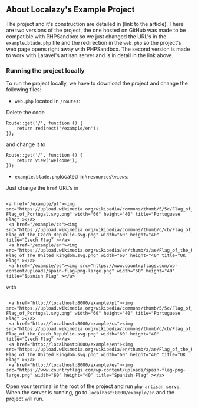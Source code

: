 ## About Localazy's Example Project

The project and it's construction are detailed in (link to the article).
There are two versions of the project, the one hosted on GitHub was made to be compatible with PHPSandbox so we just changed the URL's in the `example.blade.php` file and the redirection in the `web.php` so the project's web page opens right away with PHPSandbox. The second version is made to work with Laravel's artisan server and is in detail in the link above.

### Running the project locally

To run the project locally, we have to download the project and change the following files:

- `web.php` located in `/routes`:

Delete the code
```
Route::get('/', function () {
    return redirect('/example/en');
});
```
and change it to
```
Route::get('/', function () {
    return view('welcome');
});
```

- `example.blade.php`located in `\resources\views`:

Just change the `href` URL's in 
```

<a href="/example/pt"><img src="https://upload.wikimedia.org/wikipedia/commons/thumb/5/5c/Flag_of_Portugal.svg/255px-Flag_of_Portugal.svg.png" width="60" height="40" title="Portuguese Flag" ></a>
 <a href="/example/cs"><img src="https://upload.wikimedia.org/wikipedia/commons/thumb/c/cb/Flag_of_the_Czech_Republic.svg/1280px-Flag_of_the_Czech_Republic.svg.png" width="60" height="40" title="Czech Flag" ></a>
 <a href="/example/en"><img src="https://upload.wikimedia.org/wikipedia/en/thumb/a/ae/Flag_of_the_United_Kingdom.svg/1200px-Flag_of_the_United_Kingdom.svg.png" width="60" height="40" title="UK Flag" ></a>
 <a href="/example/es"><img src="https://www.countryflags.com/wp-content/uploads/spain-flag-png-large.png" width="60" height="40" title="Spanish Flag" ></a>

```
with 

```

 <a href="http://localhost:8000/example/pt"><img src="https://upload.wikimedia.org/wikipedia/commons/thumb/5/5c/Flag_of_Portugal.svg/255px-Flag_of_Portugal.svg.png" width="60" height="40" title="Portuguese Flag" ></a>
 <a href="http://localhost:8000/example/cs"><img src="https://upload.wikimedia.org/wikipedia/commons/thumb/c/cb/Flag_of_the_Czech_Republic.svg/1280px-Flag_of_the_Czech_Republic.svg.png" width="60" height="40" title="Czech Flag" ></a>
 <a href="http://localhost:8000/example/en"><img src="https://upload.wikimedia.org/wikipedia/en/thumb/a/ae/Flag_of_the_United_Kingdom.svg/1200px-Flag_of_the_United_Kingdom.svg.png" width="60" height="40" title="UK Flag" ></a>
 <a href="http://localhost:8000/example/es"><img src="https://www.countryflags.com/wp-content/uploads/spain-flag-png-large.png" width="60" height="40" title="Spanish Flag" ></a>

```

Open your terminal in the root of the project and run `php artisan serve`.
When the server is running, go to `localhost:8000/example/en` and the project will run.
